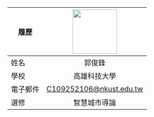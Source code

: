 |      履歷        |<img src="https://avatars.githubusercontent.com/u/22648375?v=4" width=100 height=100/>|
| ---------------- |:-----------------------------:|
| 姓名             | 郭俊鋒                  |
| 學校             | 高雄科技大學                  |
| 電子郵件         | C109252106@nkust.edu.tw          |
| 選修             | 智慧城市導論                  |
